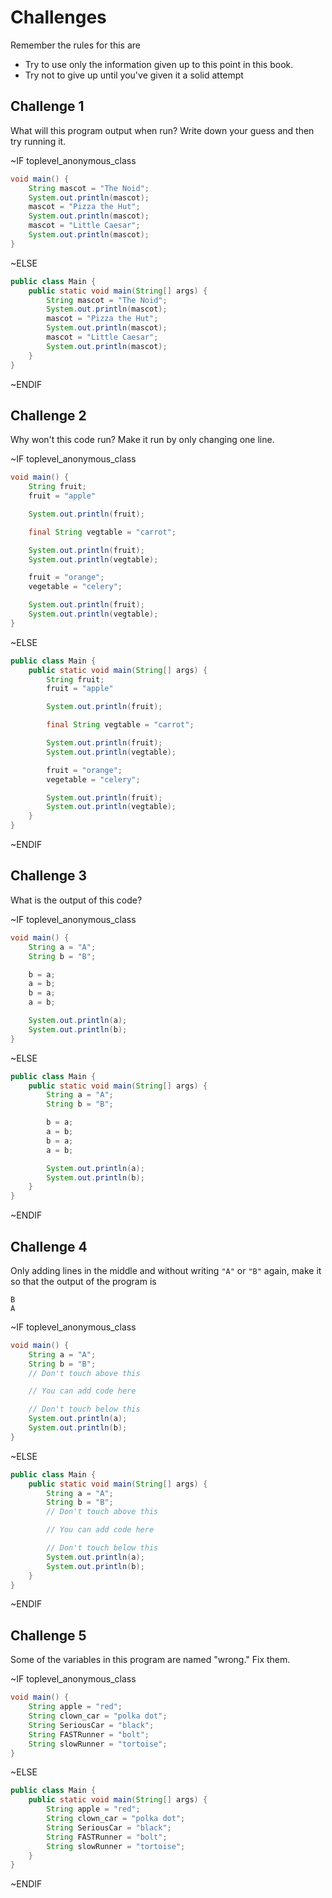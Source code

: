 # Challenges

Remember the rules for this are

- Try to use only the information given up to this point in this book.
- Try not to give up until you've given it a solid attempt

## Challenge 1

What will this program output when run? Write down your guess and then try running it.

~IF toplevel_anonymous_class

```java
void main() {
    String mascot = "The Noid";
    System.out.println(mascot);
    mascot = "Pizza the Hut";
    System.out.println(mascot);
    mascot = "Little Caesar";
    System.out.println(mascot);
}
```

~ELSE

```java
public class Main {
    public static void main(String[] args) {
        String mascot = "The Noid";
        System.out.println(mascot);
        mascot = "Pizza the Hut";
        System.out.println(mascot);
        mascot = "Little Caesar";
        System.out.println(mascot);
    }
}
```

~ENDIF

## Challenge 2

Why won't this code run? Make it run by only changing one line.

~IF toplevel_anonymous_class

```java
void main() {
    String fruit;
    fruit = "apple"

    System.out.println(fruit);

    final String vegtable = "carrot";

    System.out.println(fruit);
    System.out.println(vegtable);

    fruit = "orange";
    vegetable = "celery";

    System.out.println(fruit);
    System.out.println(vegtable);
}
```

~ELSE

```java
public class Main {
    public static void main(String[] args) {
        String fruit;
        fruit = "apple"

        System.out.println(fruit);

        final String vegtable = "carrot";

        System.out.println(fruit);
        System.out.println(vegtable);

        fruit = "orange";
        vegetable = "celery";

        System.out.println(fruit);
        System.out.println(vegtable);
    }
}
```

~ENDIF

## Challenge 3

What is the output of this code?

~IF toplevel_anonymous_class

```java
void main() {
    String a = "A";
    String b = "B";

    b = a;
    a = b;
    b = a;
    a = b;

    System.out.println(a);
    System.out.println(b);
}
```

~ELSE

```java
public class Main {
    public static void main(String[] args) {
        String a = "A";
        String b = "B";

        b = a;
        a = b;
        b = a;
        a = b;

        System.out.println(a);
        System.out.println(b);
    }
}
```

~ENDIF

## Challenge 4

Only adding lines in the middle and without writing `"A"` or `"B"` again,
make it so that the output of the program is

```text
B
A
```

~IF toplevel_anonymous_class

```java
void main() {
    String a = "A";
    String b = "B";
    // Don't touch above this

    // You can add code here

    // Don't touch below this
    System.out.println(a);
    System.out.println(b);
}
```

~ELSE

```java
public class Main {
    public static void main(String[] args) {
        String a = "A";
        String b = "B";
        // Don't touch above this

        // You can add code here

        // Don't touch below this
        System.out.println(a);
        System.out.println(b);
    }
}
```

~ENDIF

## Challenge 5

Some of the variables in this program are named "wrong." Fix them.

~IF toplevel_anonymous_class

```java
void main() {
    String apple = "red";
    String clown_car = "polka dot";
    String SeriousCar = "black";
    String FASTRunner = "bolt";
    String slowRunner = "tortoise";
}
```

~ELSE

```java
public class Main {
    public static void main(String[] args) {
        String apple = "red";
        String clown_car = "polka dot";
        String SeriousCar = "black";
        String FASTRunner = "bolt";
        String slowRunner = "tortoise";
    }
}
```

~ENDIF
